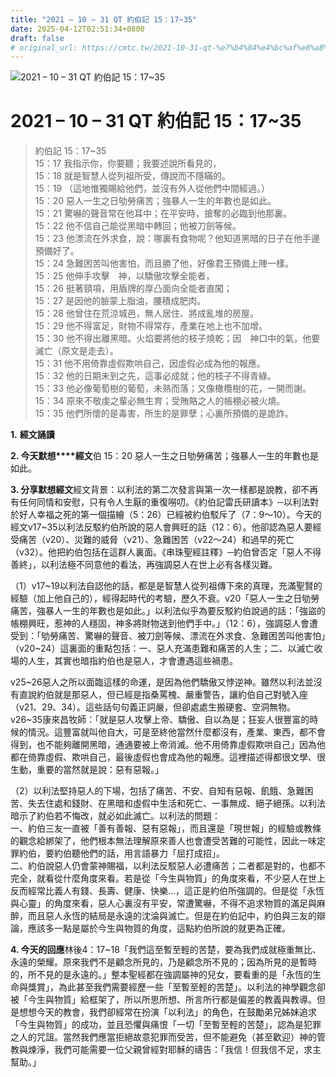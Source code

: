 ```yaml
---
title: "2021 – 10 – 31 QT 約伯記 15：17~35"
date: 2025-04-12T02:51:34+0800
draft: false
# original_url: https://cmtc.tw/2021-10-31-qt-%e7%b4%84%e4%bc%af%e8%a8%98-15%ef%bc%9a1735
---
```


![2021 – 10 – 31 QT 約伯記 15：17~35](/images/qt.jpg   "2021 – 10 – 31 QT 約伯記 15：17~35")

# 2021 – 10 – 31 QT 約伯記 15：17~35

> 約伯記 15：17~35  
> 15：17 我指示你，你要聽；我要述說所看見的，  
> 15：18 就是智慧人從列祖所受，傳說而不隱瞞的。  
> 15：19 （這地惟獨賜給他們，並沒有外人從他們中間經過。）  
> 15：20 惡人一生之日劬勞痛苦；強暴人一生的年數也是如此。  
> 15：21 驚嚇的聲音常在他耳中；在平安時，搶奪的必臨到他那裏。  
> 15：22 他不信自己能從黑暗中轉回；他被刀劍等候。  
> 15：23 他漂流在外求食，說：哪裏有食物呢？他知道黑暗的日子在他手邊預備好了。  
> 15：24 急難困苦叫他害怕，而且勝了他，好像君王預備上陣一樣。  
> 15：25 他伸手攻擊　神，以驕傲攻擊全能者，  
> 15：26 挺著頸項，用盾牌的厚凸面向全能者直闖；  
> 15：27 是因他的臉蒙上脂油，腰積成肥肉。  
> 15：28 他曾住在荒涼城邑，無人居住、將成亂堆的房屋。  
> 15：29 他不得富足，財物不得常存，產業在地上也不加增。  
> 15：30 他不得出離黑暗。火焰要將他的枝子燒乾；因　神口中的氣，他要滅亡（原文是走去）。  
> 15：31 他不用倚靠虛假欺哄自己，因虛假必成為他的報應。  
> 15：32 他的日期未到之先，這事必成就；他的枝子不得青綠。  
> 15：33 他必像葡萄樹的葡萄，未熟而落；又像橄欖樹的花，一開而謝。  
> 15：34 原來不敬虔之輩必無生育；受賄賂之人的帳棚必被火燒。  
> 15：35 他們所懷的是毒害，所生的是罪孽；心裏所預備的是詭詐。

**1.** **經文誦讀**

**2. 今天默想****經文**伯 15：20 惡人一生之日劬勞痛苦；強暴人一生的年數也是如此。

**3. 分享默想經文**經文背景：以利法的第二次發言與第一次一樣都是說教，卻不再有任何同情和安慰，只有令人生厭的重復嘮叨。《約伯記雷氏研讀本》─以利法對於好人幸福之死的第一個描繪（5：26）已經被約伯駁斥了（7：9～10）。今天的經文v17~35以利法反駁約伯所說的惡人會興旺的話（12：6）。他卻認為惡人要經受痛苦（v20）、災難的威脅（v21）、急難困苦（v22～24）和過早的死亡（v32）。他把約伯包括在這群人裏面。《串珠聖經註釋》─約伯曾否定「惡人不得善終」，以利法極不同意他的看法，再強調惡人在世上必有各樣災難。

（1）v17~19以利法自認他的話，都是是智慧人從列祖傳下來的真理，充滿聖賢的經驗（加上他自己的），經得起時代的考驗，歷久不衰。v20「惡人一生之日劬勞痛苦，強暴人一生的年數也是如此。」以利法似乎為要反駁約伯說過的話：「強盜的帳棚興旺，惹神的人穩固，神多將財物送到他們手中。」（12：6），強調惡人會遭受到：「劬勞痛苦、驚嚇的聲音、被刀劍等候、漂流在外求食、急難困苦叫他害怕」（v20~24）這裏面的重點包括：一、惡人充滿患難和痛苦的人生；二、以滅亡收場的人生，其實也暗指約伯也是惡人，才會遭遇這些禍患。

v25~26惡人之所以面臨這樣的命運，是因為他們驕傲又悖逆神。雖然以利法並沒有直說約伯就是那惡人，但已經是指桑罵槐、嚴重警告，讓約伯自己對號入座（v21、29、34）。這些話句句義正詞嚴，但卻處處生搬硬套、空洞無物。v26~35康來昌牧師：「就是惡人攻擊上帝、驕傲、自以為是；狂妄人很豐富的時候的情況。這豐富就叫他自大，可是至終他當然什麼都沒有，產業、東西，都不會得到，也不能夠離開黑暗，通通要被上帝消滅。他不用倚靠虛假欺哄自己」因為他都在倚靠虛假、欺哄自己，最後虛假也會成為他的報應。這裡描述得都很文學、很生動，重要的當然就是說：惡有惡報。」

（2）以利法堅持惡人的下場，包括了痛苦、不安、自知有惡報、飢餓、急難困苦、失去住處和錢財、在黑暗和虛假中生活和死亡、一事無成、絕子絕孫。以利法暗示了約伯若不悔改，就必如此滅亡。以利法的問題：  
一、約伯三友一直被「善有善報、惡有惡報」，而且還是「現世報」的經驗或教條的觀念給綁架了，他們根本無法理解原來善人也會遭受苦難的可能性，因此一味定罪約伯，要約伯聽他們的話，用言語暴力「屈打成招」。  
二、約伯說惡人仍會蒙神賜福，以利法反駁惡人必遭痛苦；二者都是對的，也都不完全，就看從什麼角度來看。若是從「今生與物質」的角度來看，不少惡人在世上反而經常比義人有錢、長壽、健康、快樂…，這正是約伯所強調的。但是從「永恆與心靈」的角度來看，惡人心裏沒有平安，常遭驚嚇，不得不追求物質的滿足與麻醉，而且惡人永恆的結局是永遠的沈淪與滅亡。但是在約伯記中，約伯與三友的辯論，應該多一點是屬於今生與物質的角度，這點約伯所說的就更為正確。

**4. 今天的回應**林後4：17~18「我們這至暫至輕的苦楚，要為我們成就極重無比、永遠的榮耀。原來我們不是顧念所見的，乃是顧念所不見的；因為所見的是暫時的，所不見的是永遠的。」整本聖經都在強調屬神的兒女，要看重的是「永恆的生命與獎賞」，為此甚至我們需要經歷一些「至暫至輕的苦楚」。以利法的神學觀念卻被「今生與物質」給框架了，所以所思所想、所言所行都是偏差的教義與教導。但是想想今天的教會，我們卻經常在扮演「以利法」的角色，在鼓勵弟兄姊妹追求「今生與物質」的成功，並且恐懼與痛恨「一切「至暫至輕的苦楚」，認為是犯罪之人的咒詛。當然我們應當拒絕故意犯罪而受苦，但不能避免（甚至歡迎）神的管教與煉淨，我們可能需要一位父親曾經對耶穌的禱告：「我信！但我信不足，求主幫助。」